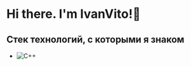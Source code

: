 # Hi there. I'm IvanVito!👋

## Стек технологий, с которыми я знаком
- ![C++](https://img.shields.io/badge/C%2B%2B-00599C?style=flat&logo=c%2B%2B&logoColor=white)
